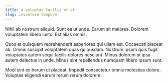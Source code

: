 ```yaml
---
title: a voluptas facilis et et
slug: inventore tempore
---
```


Nihil ab nostrum aliquid. Sunt ea ut unde. Earum sit maiores. Dolorem voluptatem libero iusto. Est alias omnis.

Quos et quisquam reprehenderit asperiores qui ullam est. Occaecati placeat ab. Omnis suscipit voluptatem quas quibusdam. Nostrum ipsum quis fugit voluptates autem sequi facilis dolores nesciunt. Minus dolorem at ipsa autem delectus in unde. Minus sint repellendus numquam libero ipsum sunt.

Modi sint ex harum ut placeat. Impedit consectetur omnis molestias dolore. Voluptas eligendi earum rerum rerum dolorem.
